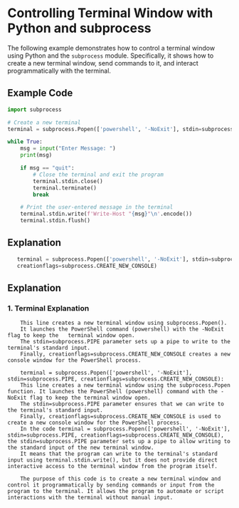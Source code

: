 # Controlling Terminal Window with Python and subprocess

The following example demonstrates how to control a terminal window using Python and the `subprocess` module. Specifically, it shows how to create a new terminal window, send commands to it, and interact programmatically with the terminal.

## Example Code

```python
import subprocess

# Create a new terminal
terminal = subprocess.Popen(['powershell', '-NoExit'], stdin=subprocess.PIPE, creationflags=subprocess.CREATE_NEW_CONSOLE)

while True:
    msg = input("Enter Message: ")
    print(msg)

    if msg == "quit":
        # Close the terminal and exit the program
        terminal.stdin.close()
        terminal.terminate()
        break

    # Print the user-entered message in the terminal
    terminal.stdin.write(f'Write-Host "{msg}"\n'.encode())
    terminal.stdin.flush()

```
## Explanation
```python
   terminal = subprocess.Popen(['powershell', '-NoExit'], stdin=subprocess.PIPE,
   creationflags=subprocess.CREATE_NEW_CONSOLE)
``` 
## Explanation
   ### 1. Terminal Explanation
``` 
    This line creates a new terminal window using subprocess.Popen().
    It launches the PowerShell command (powershell) with the -NoExit flag to keep the   terminal window open.
    The stdin=subprocess.PIPE parameter sets up a pipe to write to the terminal's standard input.
    Finally, creationflags=subprocess.CREATE_NEW_CONSOLE creates a new console window for the PowerShell process.

    terminal = subprocess.Popen(['powershell', '-NoExit'], stdin=subprocess.PIPE, creationflags=subprocess.CREATE_NEW_CONSOLE): 
    This line creates a new terminal window using the subprocess.Popen function. It launches the PowerShell (powershell) command with the -NoExit flag to keep the terminal window open. 
    The stdin=subprocess.PIPE parameter ensures that we can write to the terminal's standard input.
    Finally, creationflags=subprocess.CREATE_NEW_CONSOLE is used to create a new console window for the PowerShell process.
    In the code terminal = subprocess.Popen(['powershell', '-NoExit'], stdin=subprocess.PIPE, creationflags=subprocess.CREATE_NEW_CONSOLE), the stdin=subprocess.PIPE parameter sets up a pipe to allow writing to the standard input of the new terminal window.
    It means that the program can write to the terminal's standard input using terminal.stdin.write(), but it does not provide direct interactive access to the terminal window from the program itself.

    The purpose of this code is to create a new terminal window and control it programmatically by sending commands or input from the program to the terminal. It allows the program to automate or script interactions with the terminal without manual input.
```
